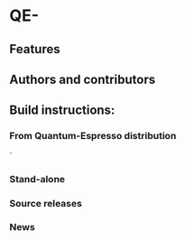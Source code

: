 # QE-


## Features



## Authors and contributors



## Build instructions:
### From Quantum-Espresso distribution
`


### Stand-alone 


### Source releases



### News





